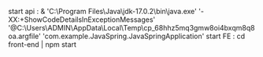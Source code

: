 start api : & 'C:\Program Files\Java\jdk-17.0.2\bin\java.exe' '-XX:+ShowCodeDetailsInExceptionMessages' '@C:\Users\ADMIN\AppData\Local\Temp\cp_68hhz5mq3gmw8oi4bxqm8q8oa.argfile' 'com.example.JavaSpring.JavaSpringApplication'
start FE : cd front-end | npm start